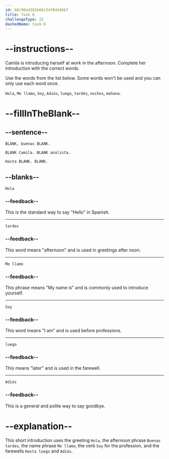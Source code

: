 ```yaml
---
id: 68c98ad382b60c54f0d4d6bf
title: Task 6
challengeType: 22
dashedName: task-6
---
```

<!-- (No Audio) -->

# --instructions--

Camila is introducing herself at work in the afternoon. Complete her introduction with the correct words.

Use the words from the list below. Some words won't be used and you can only use each word once.

`Hola`, `Me llamo`, `Soy`, `Adiós`, `luego`, `tardes`, `noches`, `mañana`.

# --fillInTheBlank--

## --sentence--

`BLANK, buenas BLANK.`  

`BLANK Camila. BLANK analista.`  

`Hasta BLANK. BLANK.`

## --blanks--

`Hola`

### --feedback--

This is the standard way to say "Hello" in Spanish.

---

`tardes`

### --feedback--

This word means "afternoon" and is used in greetings after noon.

---

`Me llamo`

### --feedback--

This phrase means "My name is" and is commonly used to introduce yourself.

---

`Soy`

### --feedback--

This word means "I am" and is used before professions.

---

`luego`

### --feedback--

This means "later" and is used in the farewell.

---

`Adiós`

### --feedback--

This is a general and polite way to say goodbye.

# --explanation--

This short introduction uses the greeting `Hola`, the afternoon phrase `Buenas tardes`, the name phrase `Me llamo`, the verb `Soy` for the profession, and the farewells `Hasta luego` and `Adiós`.
